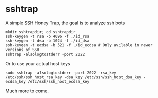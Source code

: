 sshtrap
=======

A simple SSH Honey Trap, the goal is to analyze ssh bots

```
mkdir sshtrapdir; cd sshtrapdir
ssh-keygen -t rsa -b 4096 -f ./id_rsa
ssh-keygen -t dsa -b 1024 -f ./id_dsa
ssh-keygen -t ecdsa -b 521 -f ./id_ecdsa # Only avilable in newer versions of SSH
sshtrap -alsologtostderr -port 2022
```

Or to use your actual host keys

```
sudo sshtrap -alsologtostderr -port 2022 -rsa_key /etc/ssh/ssh_host_rsa_key -dsa_key /etc/ssh/ssh_host_dsa_key -ecdsa_key /etc/ssh/ssh_host_ecdsa_key
```

Much more to come.



